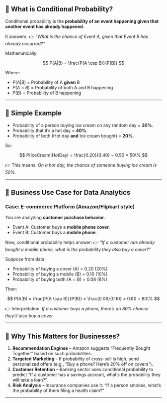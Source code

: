 

## 🔹 What is Conditional Probability?

Conditional probability is the **probability of an event happening given that another event has already happened**.

It answers:
👉 *“What is the chance of Event A, given that Event B has already occurred?”*

Mathematically:

$$
P(A|B) = \frac{P(A \cap B)}{P(B)}
$$

Where:

* $P(A|B)$ = Probability of A **given** B
* $P(A \cap B)$ = Probability of both A and B happening
* $P(B)$ = Probability of B happening

---

## 🔹 Simple Example

* Probability of a person buying ice cream on any random day = **30%**.
* Probability that it’s a hot day = **40%**.
* Probability of both (Hot day **and** Ice cream bought) = **20%**.

So:

$$
P(IceCream|HotDay) = \frac{0.20}{0.40} = 0.50 = 50\%
$$

👉 This means: *On a hot day, the chance of someone buying ice cream is 50%.*

---

## 🔹 Business Use Case for Data Analytics

### **Case: E-commerce Platform (Amazon/Flipkart style)**

You are analyzing **customer purchase behavior**.

* Event A: Customer buys a **mobile phone cover**.
* Event B: Customer buys a **mobile phone**.

Now, conditional probability helps answer:
👉 *“If a customer has already bought a mobile phone, what is the probability they also buy a cover?”*

Suppose from data:

* Probability of buying a cover (A) = 0.20 (20%)
* Probability of buying a mobile (B) = 0.10 (10%)
* Probability of buying both (A ∩ B) = 0.08 (8%)

Then:

$$
P(A|B) = \frac{P(A \cap B)}{P(B)} = \frac{0.08}{0.10} = 0.80 = 80\%
$$

👉 Interpretation: *If a customer buys a phone, there’s an 80% chance they’ll also buy a cover.*

---

## 🔹 Why This Matters for Businesses?

1. **Recommendation Engines** – Amazon suggests “Frequently Bought Together” based on such probabilities.
2. **Targeted Marketing** – If probability of cross-sell is high, send personalized offers (e.g., “Buy a phone? Here’s 20% off on covers”).
3. **Customer Retention** – Banking sector uses conditional probability to predict “If a customer has a savings account, what’s the probability they will take a loan?”.
4. **Risk Analysis** – Insurance companies use it: “If a person smokes, what’s the probability of them filing a health claim?”

---


